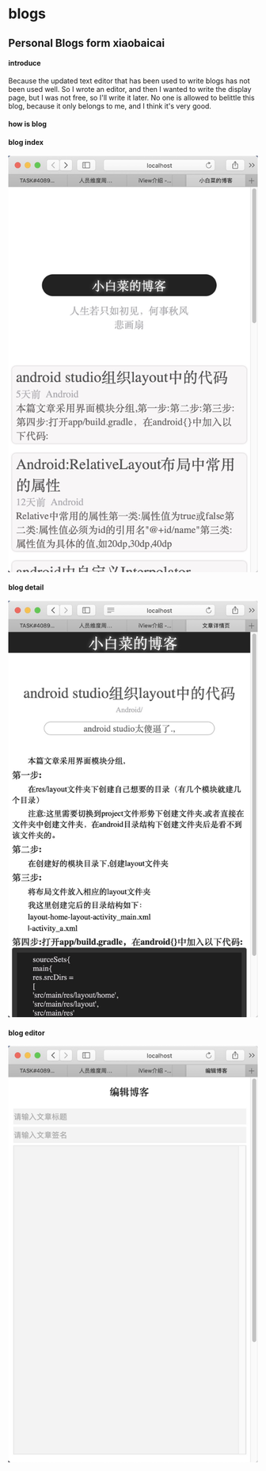# blogs
## Personal Blogs form xiaobaicai 

#### introduce
Because the updated text editor that has been used to write blogs has not been used well. So I wrote an editor, and then I wanted to write the display page, but I was not free, so I'll write it later. No one is allowed to belittle this blog, because it only belongs to me, and I think it's very good.

#### how is blog

#### blog index
!["博客首页"](https://github.com/StrongDwarf/blogs/blob/master/server/public/image/bolgindex.png?raw=true "博客首页")

#### blog detail
!["博客文章详情页"](https://github.com/StrongDwarf/blogs/blob/master/server/public/image/blogdetail.png?raw=true "博客文章详情")

#### blog editor
!["博客编辑器"](https://github.com/StrongDwarf/blogs/blob/master/server/public/image/editor.png?raw=true "博客编辑器")